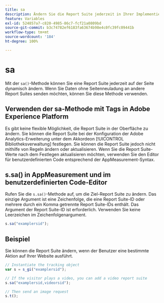 ```yaml
---
title: sa
description: Ändern Sie die Report Suite jederzeit in Ihrer Implementierung.
feature: Variables
exl-id: 524857a7-c820-4985-86c7-fcf21a0809bd
source-git-commit: b3c74782ef6183fa63674b98e4c0fc39fc09441b
workflow-type: tm+mt
source-wordcount: '184'
ht-degree: 100%

---
```


# sa

Mit der `sa()`-Methode können Sie eine Report Suite jederzeit auf der Seite dynamisch ändern. Wenn Sie Daten ohne Seitenneuladung an andere Report Suites senden möchten, können Sie diese Methode verwenden.

## Verwenden der sa-Methode mit Tags in Adobe Experience Platform

Es gibt keine flexible Möglichkeit, die Report Suite in der Oberfläche zu ändern. Sie können die Report Suite bei der Konfiguration der Adobe Analytics-Erweiterung unter dem Akkordeon [!UICONTROL Bibliotheksverwaltung] festlegen. Sie können die Report Suite jedoch nicht mithilfe von Regeln ändern oder aktualisieren. Wenn Sie die Report Suite-Werte nach dem Festlegen aktualisieren möchten, verwenden Sie den Editor für benutzerdefinierten Code entsprechend der AppMeasurement-Syntax.

## s.sa() in AppMeasurement und im benutzerdefinierten Code-Editor

Rufen Sie die `s.sa()`-Methode auf, um die Ziel-Report Suite zu ändern. Das einzige Argument ist eine Zeichenfolge, die eine Report Suite-ID oder mehrere durch ein Komma getrennte Report Suite-IDs enthält. Das Argument der Report Suite-ID ist erforderlich. Verwenden Sie keine Leerzeichen im Zeichenfolgenargument.

```js
s.sa("examplersid");
```

## Beispiel

Sie können die Report Suite ändern, wenn der Benutzer eine bestimmte Aktion auf Ihrer Website ausführt.

```js
// Instantiate the tracking object
var s = s_gi("examplersid");

// If the visitor plays a video, you can add a video report suite
s.sa("examplersid,videorsid");

// Then send an image request
s.t();
```
